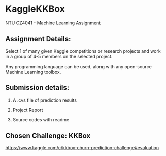 # KaggleKKBox
NTU CZ4041 - Machine Learning Assignment


## Assignment Details:


Select 1 of many given Kaggle competitions or research projects and work in a group of 4-5 members on the selected project.


Any programming language can be used, along with any open-source Machine Learning toolbox.


## Submission details: 


1. A .cvs file of prediction results


2. Project Report


3. Source codes with readme


## Chosen Challenge:  KKBox


https://www.kaggle.com/c/kkbox-churn-prediction-challenge#evaluation

